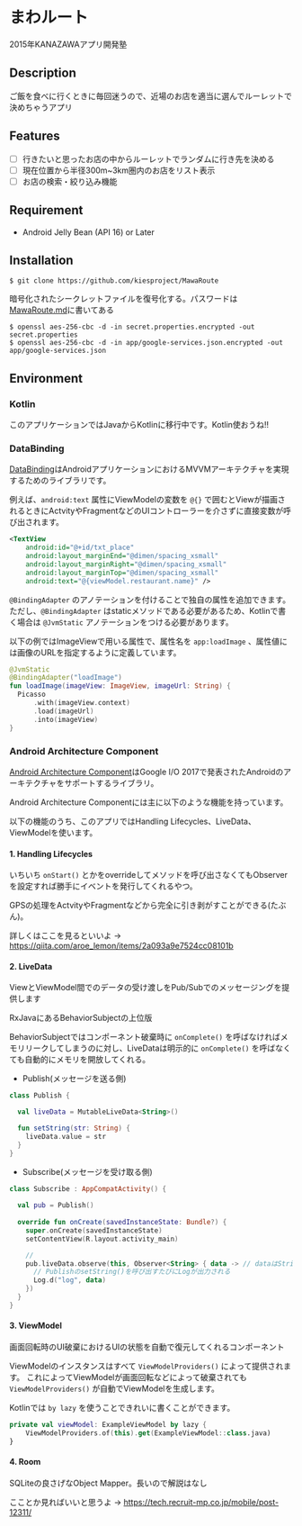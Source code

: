 # まわルート
2015年KANAZAWAアプリ開発塾

## Description
ご飯を食べに行くときに毎回迷うので、近場のお店を適当に選んでルーレットで決めちゃうアプリ

## Features
* [ ] 行きたいと思ったお店の中からルーレットでランダムに行き先を決める
* [ ] 現在位置から半径300m~3km圏内のお店をリスト表示
* [ ] お店の検索・絞り込み機能

## Requirement
* Android Jelly Bean (API 16) or Later

## Installation

    $ git clone https://github.com/kiesproject/MawaRoute

暗号化されたシークレットファイルを復号化する。パスワードは[MawaRoute.md](https://github.com/kiesproject/account/blob/master/android/MawaRoute.md)に書いてある

    $ openssl aes-256-cbc -d -in secret.properties.encrypted -out secret.properties
    $ openssl aes-256-cbc -d -in app/google-services.json.encrypted -out app/google-services.json

## Environment
### Kotlin
このアプリケーションではJavaからKotlinに移行中です。Kotlin使おうね!!

### DataBinding
[DataBinding](http://developer.android.com/intl/ja/tools/data-binding/guide.html)はAndroidアプリケーションにおけるMVVMアーキテクチャを実現するためのライブラリです。

例えば、`android:text` 属性にViewModelの変数を `@{}` で囲むとViewが描画されるときにActvityやFragmentなどのUIコントローラーを介さずに直接変数が呼び出されます。

```xml
<TextView
    android:id="@+id/txt_place"
    android:layout_marginEnd="@dimen/spacing_xsmall"
    android:layout_marginRight="@dimen/spacing_xsmall"
    android:layout_marginTop="@dimen/spacing_xsmall"
    android:text="@{viewModel.restaurant.name}" />
```

`@BindingAdapter` のアノテーションを付けることで独自の属性を追加できます。
ただし、`@BindingAdapter` はstaticメソッドである必要があるため、Kotlinで書く場合は `@JvmStatic` アノテーションをつける必要があります。

以下の例ではImageViewで用いる属性で、属性名を `app:loadImage` 、属性値には画像のURLを指定するように定義しています。

```kotlin
@JvmStatic
@BindingAdapter("loadImage")
fun loadImage(imageView: ImageView, imageUrl: String) {
  Picasso
      .with(imageView.context)
      .load(imageUrl)
      .into(imageView)
}
```

### Android Architecture Component
[Android Architecture Component](https://developer.android.com/topic/libraries/architecture/index.html)はGoogle I/O 2017で発表されたAndroidのアーキテクチャをサポートするライブラリ。

Android Architecture Componentには主に以下のような機能を持っています。

以下の機能のうち、このアプリではHandling Lifecycles、LiveData、ViewModelを使います。

#### 1. Handling Lifecycles
いちいち `onStart()` とかをoverrideしてメソッドを呼び出さなくてもObserverを設定すれば勝手にイベントを発行してくれるやつ。

GPSの処理をActvityやFragmentなどから完全に引き剥がすことができる(たぶん)。

詳しくはここを見るといいよ -> https://qiita.com/aroe_lemon/items/2a093a9e7524cc08101b

#### 2. LiveData
ViewとViewModel間でのデータの受け渡しをPub/Subでのメッセージングを提供します

RxJavaにあるBehaviorSubjectの上位版

BehaviorSubjectではコンポーネント破棄時に `onComplete()` を呼ばなければメモリリークしてしまうのに対し、LiveDataは明示的に `onComplete()` を呼ばなくても自動的にメモリを開放してくれる。

* Publish(メッセージを送る側)

```kotlin
class Publish {

  val liveData = MutableLiveData<String>()

  fun setString(str: String) {
    liveData.value = str
  }
}
```

* Subscribe(メッセージを受け取る側)

```kotlin
class Subscribe : AppCompatActivity() {
  
  val pub = Publish()
  
  override fun onCreate(savedInstanceState: Bundle?) {
    super.onCreate(savedInstanceState)
    setContentView(R.layout.activity_main)

    // 
    pub.liveData.observe(this, Observer<String> { data -> // dataはString型
      // PublishのsetString()を呼び出すたびにLogが出力される
      Log.d("log", data)
    })
  }
}
```

#### 3. ViewModel
画面回転時のUI破棄におけるUIの状態を自動で復元してくれるコンポーネント

ViewModelのインスタンスはすべて `ViewModelProviders()` によって提供されます。
これによってViewModelが画面回転などによって破棄されても `ViewModelProviders()` が自動でViewModelを生成します。

Kotlinでは `by lazy` を使うことできれいに書くことができます。

```kotlin
private val viewModel: ExampleViewModel by lazy {
	ViewModelProviders.of(this).get(ExampleViewModel::class.java) 
}
```

#### 4. Room
SQLiteの良さげなObject Mapper。長いので解説はなし

こことか見ればいいと思うよ -> https://tech.recruit-mp.co.jp/mobile/post-12311/
